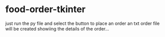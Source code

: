 # food-order-tkinter
just run the py file and select the button to place an order
an txt order file will be created showiing the details of the order...

